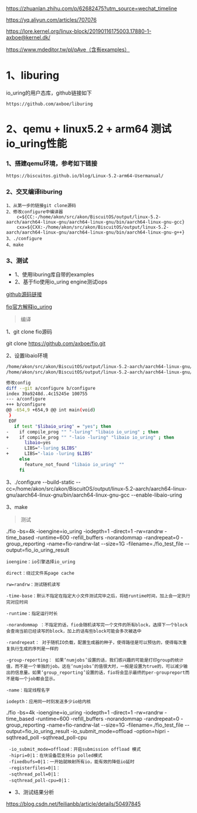 

https://zhuanlan.zhihu.com/p/62682475?utm_source=wechat_timeline

https://yq.aliyun.com/articles/707076

https://lore.kernel.org/linux-block/20190116175003.17880-1-axboe@kernel.dk/

https://www.mdeditor.tw/pl/pAve（含有examples）

# 1、liburing

io_uring的用户态库，github链接如下

```
https://github.com/axboe/liburing
```

# 2、qemu + linux5.2 + arm64 测试io_uring性能

### 1、搭建qemu环境，参考如下链接

```
https://biscuitos.github.io/blog/Linux-5.2-arm64-Usermanual/
```

### 2、交叉编译liburing

```
1、从第一步的链接git clone源码
2、修改configure中编译器
	c=${CC:-/home/akon/src/akon/BiscuitOS/output/linux-5.2-aarch/aarch64-linux-gnu/aarch64-linux-gnu/bin/aarch64-linux-gnu-gcc}
	cxx=${CXX:-/home/akon/src/akon/BiscuitOS/output/linux-5.2-aarch/aarch64-linux-gnu/aarch64-linux-gnu/bin/aarch64-linux-gnu-g++}
3、./configure
4、make
```

### 3、测试

- 1、使用liburing库自带的examples
- 2、基于fio使用io_uring engine测试iops

[github源码链接](https://github.com/axboe/fio.git)

[fio官方解释io_uring](https://fio.readthedocs.io/en/latest/fio_doc.html)

> 编译

1、git clone fio源码

git clone https://github.com/axboe/fio.git

2、设置libaio环境

```bash
/home/akon/src/akon/BiscuitOS/output/linux-5.2-aarch/aarch64-linux-gnu/aarch64-linux-gnu/aarch64-linux-gnu/libc/usr/include/ 中添加libaio.h
/home/akon/src/akon/BiscuitOS/output/linux-5.2-aarch/aarch64-linux-gnu/aarch64-linux-gnu/aarch64-linux-gnu/libc/usr/lib 中添加liburing.a liburing.so libaio.so

修改config
diff --git a/configure b/configure
index 39a9248d..4c15245e 100755
--- a/configure
+++ b/configure
@@ -654,9 +654,9 @@ int main(void)
 }
 EOF
   if test "$libaio_uring" = "yes"; then
-    if compile_prog "" "-luring" "libaio io_uring" ; then
+    if compile_prog "" "-laio -luring" "libaio io_uring" ; then
       libaio=yes
-      LIBS="-luring $LIBS"
+      LIBS="-laio -luring $LIBS"
     else
       feature_not_found "libaio io_uring" ""
     fi
```

3、./configure --build-static --cc=/home/akon/src/akon/BiscuitOS/output/linux-5.2-aarch/aarch64-linux-gnu/aarch64-linux-gnu/bin/aarch64-linux-gnu-gcc --enable-libaio-uring

3、make

> 测试

./fio -bs=4k -ioengine=io_uring -iodepth=1 -direct=1 -rw=randrw -time_based  -runtime=600  -refill_buffers -norandommap -randrepeat=0 -group_reporting -name=fio-randrw-lat --size=1G -filename=./fio_test_file --output=fio_io_uring_result

```
ioengine：io引擎选择io_uring

direct：绕过文件系page cache

rw=randrw：测试随机读写

-time-base：默认不指定在指定大小文件测试完毕之后，将结runtime时间，加上会一定执行完对应时间

-runtime：指定运行时长

-norandommap ：不指定的话，fio会随机读写完一个文件的所有block，选择下一个block会查询当前已经读写的block，加上的话有些block可能会多次被选中

-randrepeat： 对于随机IO负载，配置生成器的种子，使得路径是可以预估的，使得每次重复执行生成的序列是一样的 

-group-reporting： 如果‘numjobs’设置的话，我们感兴趣的可能是打印group的统计值，而不是一个单独的job。这在‘numjobs’的值很大时，一般是设置为true的，可以减少输出的信息量。如果‘group_reporting’设置的话，fio将会显示最终的per-groupreport而不是每一个job都会显示。 

-name：指定线程名字

iodepth：应用同一时刻发送多少io给内核
```

./fio -bs=4k -ioengine=io_uring -iodepth=1 -direct=1 -rw=randrw -time_based  -runtime=600  -refill_buffers -norandommap -randrepeat=0 -group_reporting -name=fio-randrw-lat --size=1G -filename=./fio_test_file --output=fio_io_uring_result  -io_submit_mode=offload -option=hipri -sqthread_poll -sqthread_poll-cpu

```
 -io_submit_mode=offload：开启submission offload 模式
 -hipri=0|1：在块设备层支持io polled模式
 -fixedbufs=0|1：一开始就映射所有io，能有效的降低io延时
 -registerfiles=0|1：
 -sqthread_poll=0|1：
 -sqthread_poll-cpu=0|1：
```



- 3、测试结果分析

https://blog.csdn.net/feilianbb/article/details/50497845